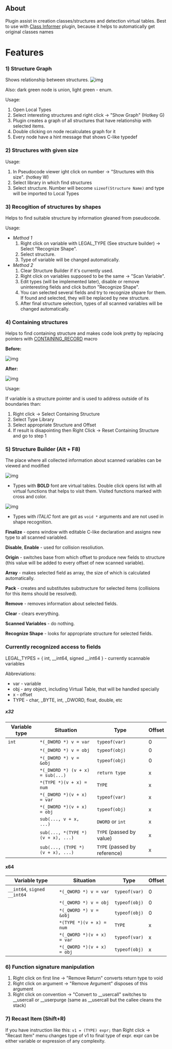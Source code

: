## About

Plugin assist in creation classes/structures and detection virtual tables. Best to use with [Class Informer][0] plugin, because it helps to automatically get original classes names

# Features

### 1) Structure Graph

Shows relationship between structures.
![img][structure_graph]

Also: dark green node is union, light green - enum.
 
Usage:

1. Open Local Types
2. Select interesting structures and right click -> "Show Graph" (Hotkey G)
3. Plugin creates a graph of all structures that have relationship with selected items.
4. Double clicking on node recalculates graph for it
5. Every node have a hint message that shows C-like typedef

### 2) Structures with given size

Usage:

1. In Pseudocode viewer ight click on number -> "Structures with this size". (hotkey W)
2. Select library in which find structures
3. Select structure. Number will become `sizeof(Structure Name)` and type will be imported to Local Types

### 3) Recogition of structures by shapes

Helps to find suitable structure by information gleaned from pseudocode.

Usage:

* _Method 1_
    1. Right click on variable with LEGAL_TYPE (See structure builder) -> Select "Recognize Shape".
    2. Select structure.
    3. Type of variable will be changed automatically.
* _Method 2_
    1. Clear Structure Builder if it's currently used.
    2. Right click on variables supposed to be the same -> "Scan Variable".
    3. Edit types (will be implemented later), disable or remove uninteresting fields and click button "Recognize Shape".
    4. You can selected several fields and try to recognize shpare for them. If found and selected, they will be replaced by new structure.
    5. After final structure selection, types of all scanned variables will be changed automatically.

### 4) Containing structures

Helps to find containing structure and makes code look pretty by replacing pointers with [CONTAINING_RECORD][1] macro

__Before:__

![img][bad_structures]

__After:__

![img][good_structures]

Usage:

If variable is a structure pointer and is used to address outside of its boundaries than:

1. Right click -> Select Containing Structure
2. Select Type Library
3. Select appropriate Structure and Offset
4. If result is disapointing then Right Click -> Reset Containing Structure and go to step 1

### 5) Structure Builder (Alt + F8)

The place where all collected information about scanned variables can be viewed and modified

![img][builder]

* Types with __BOLD__ font are virtual tables. Double click opens list with all virtual functions that helps to visit them. Visited functions marked with cross and color.

![img][virtual_functions]

* Types with _ITALIC_ font are got as `void *` arguments and are not used in shape recognition.

__Finalize__ - opens window with editable C-like declaration and assigns new type to all scanned variabled.

__Disable__, __Enable__ - used for collision resoliution.

__Origin__ - switches base from which offset to produce new fields to structure (this value will be added to every offset of new scanned variable).

__Array__ - makes selected field as array, the size of which is calculated automatically.

__Pack__ - creates and substitutes substructure for selected items (collisions for this items should be resolved).

__Remove__ - removes information about selected fields.

__Clear__ - clears everything.

__Scanned Variables__ - do nothing.

__Recognize Shape__ - looks for appropriate structure for selected fields.

### Currently recognized access to fields

LEGAL_TYPES = { int, __int64, signed __int64 } - currently scannable variables

Abbreviations:
* var - variable
* obj - any object, including Virtual Table, that will be handled specially
* x - offset
* TYPE - char, _BYTE, int, _DWORD, float, double, etc

##### x32
| Variable type | Situation | Type | Offset |
| --- | --- | --- | --- |
| `int` | `*(_DWORD *) v = var` | `typeof(var)` | 0 |
| | `*(_DWORD *) v = obj` | `typeof(obj)` | 0 |
| | `*(_DWORD *) v = &obj` | `typeof(obj)` | 0 |
| | `*(_DWORD *) (v + x) = sub(...)` | `return type` | x |
| | `*(TYPE *)(v + x) = num` | `TYPE` | x |
| | `*(_DWORD *)(v + x) = var` | `typeof(var)` | x |
| | `*(_DWORD *)(v + x) = obj` | `typeof(obj)` | x |
| | `sub(..., v + x, ...)` | `DWORD` or `int` | x |
| | `sub(..., *(TYPE *) (v + x), ...)` | `TYPE` (passed by value)| x |
| | `sub(..., (TYPE *) (v + x), ...)` | `TYPE` (passed by reference) | x |


#### x64
| Variable type | Situation | Type | Offset |
| --- | --- | --- | --- |
| `__int64`, `signed __int64` | `*(_QWORD *) v = var` | `typeof(var)` | 0 |
| | `*(_QWORD *) v = obj` | `typeof(obj)` | 0 |
| | `*(_QWORD *) v = &obj` | `typeof(obj)` | 0 |
| | `*(TYPE *)(v + x) = num` | `TYPE` | x |
| | `*(_QWORD *)(v + x) = var` | `typeof(var)` | x |
| | `*(_QWORD *)(v + x) = obj` | `typeof(obj)` | x |

### 6) Function signature manipulation

1. Right click on first line -> "Remove Return" converts return type to void
2. Right click on argument -> "Remove Argument" disposes of this argument
3. Right click on convention -> "Convert to __usercall" switches to __usercall or __userpurge (same as __usercall but the callee cleans the stack)

[0]: https://sourceforge.net/projects/classinformer/
[1]: https://msdn.microsoft.com/en-us/library/windows/hardware/ff542043%28v=vs.85%29.aspx?f=255&MSPPError=-2147217396
[structure_graph]: https://rg-git/traineeship/HexRaysPyTools/raw/master/Img/structure_builder.JPG
[bad_structures]: https://rg-git/traineeship/HexRaysPyTools/raw/master/Img/bad.JPG
[good_structures]: https://rg-git/traineeship/HexRaysPyTools/raw/master/Img/good.JPG
[builder]: https://rg-git/traineeship/HexRaysPyTools/raw/master/Img/builder.JPG
[virtual_functions]: https://rg-git/traineeship/HexRaysPyTools/raw/master/Img/virtual_functions.JPG

### 7) Recast Item (Shift+R)

If you have instruction like this: `v1 = (TYPE) expr;` than Right click -> "Recast Item" menu changes type of v1 to final type of expr. expr can be either variable or expression of any complexity.